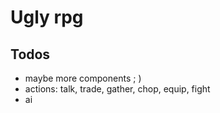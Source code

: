 # Ugly rpg

## Todos
* maybe more components ; )
* actions: talk, trade, gather, chop, equip, fight
* ai